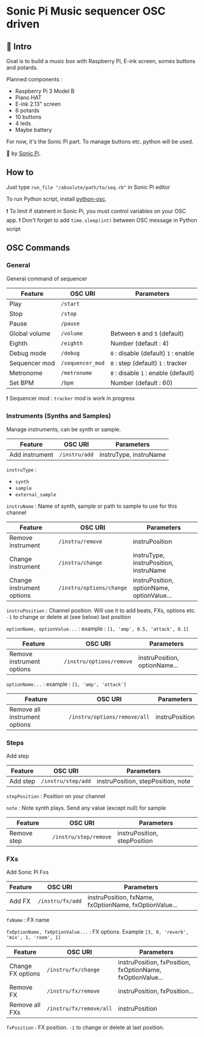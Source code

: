 # Sonic Pi Music sequencer OSC driven

## :musical_keyboard: Intro

Goal is to build a music box with Raspberry Pi, E-ink screen, somes buttons and potards.

Planned components :
 - Raspberry Pi 3 Model B
 - Piano HAT
 - E-ink 2.13" screen
 - 6 potards
 - 10 buttons
 - 4 leds
 - Maybe battery
 
For now, it's the Sonic Pi part. To manage buttons etc. python will be used.

:rocket: by [Sonic Pi](https://sonic-pi.net/ "Sonic Pi - The Live Coding Music Synth for Everyone").

## How to

Just type `run_file "/absolute/path/to/seq.rb"` in Sonic Pi editor

To run Python script, install [python-osc](https://pypi.org/project/python-osc/ "python-osc · PyPI").

:heavy_exclamation_mark: To limit if statment in Sonic Pi, you must control variables on your OSC app.
:heavy_exclamation_mark: Don't forget to add `time.sleep(int)` between OSC message in Python script

## OSC Commands

### General

General command of sequencer

| Feature |   OSC URI     | Parameters  |
| ------------- | ---------------- | ----------------------     |
| Play          | `/start`         |                            |
| Stop          | `/stop`          |                            |
| Pause         | `/pause`         |                            |
| Global volume | `/volume`        | Between `0` and `5` (default)        |
| Eighth        | `/eighth`        | Number (default : 4)                  |
| Debug mode    | `/debug`         | `0` : disable (default) `1` : enable |
| Sequencer mod | `/sequencer_mod` | `0` : step (default) `1` : tracker   |
| Metronome     | `/metronome`      | `0` : disable `1` : enable (default) |
| Set BPM     | `/bpm`      | Number (default : 60) |

:heavy_exclamation_mark: Sequencer mod : `tracker` mod is work in progress

### Instruments (Synths and Samples)

Manage instruments, can be synth or sample.

| Feature |   OSC URI     | Parameters  |
| -------------- | ---------------- | ----------------------                 |
| Add instrument | `/instru/add`    | instruType, instruName |

`instruType` :
 - `synth`
 - `sample`
 - `external_sample`

`instruName` : Name of synth, sample or path to sample to use for this channel

| Feature |   OSC URI     | Parameters  |
| --------------    | ---------------- | ---------------------- |
| Remove instrument | `/instru/remove` | instruPosition         |
| Change instrument | `/instru/change` | instruType, instruPosition, instruName |
| Change instrument options | `/instru/options/change` | instruPosition, optionName, optionValue... |

`instruPosition` : Channel position. Will use it to add beats, FXs, options etc. `-1` to change or delete at (see below) last position

`optionName, optionValue...` : example : `[1, 'amp', 0.5, 'attack', 0.1]`

| Feature |   OSC URI     | Parameters  |
| --------------            | ----------------         | ----------------------        |
| Remove instrument options | `/instru/options/remove` | instruPosition, optionName... |

`optionName...` : example : `[1, 'amp', 'attack']`

| Feature |   OSC URI     | Parameters  |
| --------------                | ----------------             | ---------------------- |
| Remove all instrument options | `/instru/options/remove/all` | instruPosition         |

### Steps

Add step

| Feature |   OSC URI     | Parameters  |
| --------------                | ----------------             | ---------------------- |
| Add step | `/instru/step/add` | instruPosition, stepPosition, note        |

`stepPosition` : Position on your channel

`note` : Note synth plays. Send any value (except null) for sample

| Feature |   OSC URI     | Parameters  |
| --------------                | ----------------             | ---------------------- |
| Remove step | `/instru/step/remove` | instruPosition, stepPosition        |

### FXs

Add Sonic Pi Fxs

| Feature |   OSC URI     | Parameters  |
| --------------                | ----------------             | ---------------------- |
| Add FX | `/instru/fx/add` | instruPosition, fxName, fxOptionName, fxOptionValue...        |

`fxName` : FX name

`fxOptionName, fxOptionValue...` : FX options. Example `[3, 0, 'reverb', 'mix', 1, 'room', 1]`

| Feature |   OSC URI     | Parameters  |
| --------------                | ----------------             | ---------------------- |
| Change FX options | `/instru/fx/change` | instruPosition, fxPosition, fxOptionName, fxOptionValue...        |
| Remove FX | `/instru/fx/remove` | instruPosition, fxPosition...        |
| Remove all FXs | `/instru/fx/remove/all` | instruPosition      |

`fxPosition` : FX position. `-1` to change or delete at last position.

